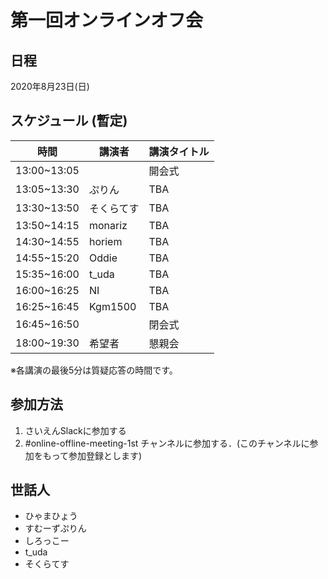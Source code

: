 # 第一回オンラインオフ会

## 日程

2020年8月23日(日)

## スケジュール (暫定)

| 時間 | 講演者 | 講演タイトル |
|  ---  |  ---  |  ---  |
| 13:00~13:05 |  | 開会式 |
| 13:05~13:30 | ぷりん | TBA |
| 13:30~13:50 | そくらてす | TBA |
| 13:50~14:15 | monariz | TBA |
| 14:30~14:55 | horiem | TBA |
| 14:55~15:20 | Oddie | TBA |
| 15:35~16:00 | t_uda | TBA |
| 16:00~16:25 | NI | TBA |
| 16:25~16:45 | Kgm1500 | TBA |
| 16:45~16:50 |  | 閉会式 |
| 18:00~19:30 | 希望者 | 懇親会 |


※各講演の最後5分は質疑応答の時間です。

## 参加方法

1. さいえんSlackに参加する
2. #online-offline-meeting-1st チャンネルに参加する．(このチャンネルに参加をもって参加登録とします)

## 世話人
* ひゃまひょう
* すむーずぷりん
* しろっこー
* t_uda
* そくらてす
